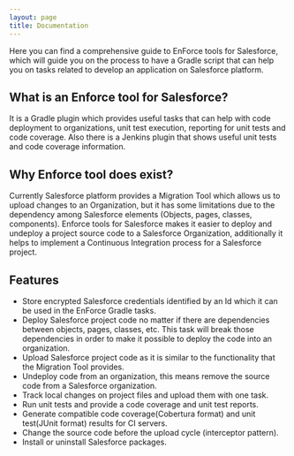 ```yaml
---
layout: page
title: Documentation
---
```


Here you can find a comprehensive guide to EnForce tools for Salesforce, which will guide you on the process to have a Gradle script that can help you on tasks related to develop an application on Salesforce platform.

## What is an Enforce tool for Salesforce?
It is a Gradle plugin which provides useful tasks that can help with code deployment to organizations, unit test execution, reporting for unit tests and code coverage. Also there is a Jenkins plugin that shows useful unit tests and code coverage information.

## Why Enforce tool does exist?
Currently Salesforce platform provides a Migration Tool which allows us to upload changes to an Organization, but it has some limitations due to the dependency among Salesforce elements (Objects, pages, classes, components).
Enforce tools for Salesforce makes it easier to deploy and undeploy a project source code to a Salesforce Organization, additionally it helps to implement a Continuous Integration process for a Salesforce project.

## Features

* Store encrypted Salesforce credentials identified by an Id which it can be used in the EnForce Gradle tasks.
* Deploy Salesforce project code no matter if there are dependencies between objects, pages, classes, etc. This task will break those dependencies in order to make it possible to deploy the code into an organization.
* Upload Salesforce project code as it is similar to the functionality that the Migration Tool provides.
* Undeploy code from an organization, this means remove the source code from a Salesforce organization.
* Track local changes on project files and upload them with one task.
* Run unit tests and provide a code coverage and unit test reports.
* Generate compatible code coverage(Cobertura format) and unit test(JUnit format) results for CI servers.
* Change the source code before the upload cycle (interceptor pattern).
* Install or uninstall Salesforce packages.
